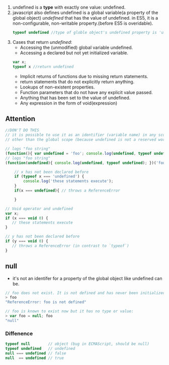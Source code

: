 
1. undefined is a **type** with exactly one value: undefined. 
2. javascript also defines undefined is a global variable(a property of the global object) *undefined* that has the value of undefined.
   in ES5, it is a non-configurable, non-writable property.(before ES5 is overidable).
   ```javascript
   typeof undefined //type of globle object's undefined property is 'undefined'
   ```
3. Cases that return *undefined*:
    * Accessing the (unmodified) global variable undefined.
    * Accessing a declared but not yet initialized variable.
    ```javascript
    var x; 
    typeof x //return undefined
    ```
    * Implicit returns of functions due to missing return statements.
    * return statements that do not explicitly return anything.
    * Lookups of non-existent properties.
    * Function parameters that do not have any explicit value passed.
    * Anything that has been set to the value of undefined.
    * Any expression in the form of void(expression)

## Attention

```javascript
//DON'T DO THIS
// it is possible to use it as an identifier (variable name) in any scope
// other than the global scope (because undefined is not a reserved word)

// logs "foo string"
(function(){ var undefined = 'foo'; console.log(undefined, typeof undefined); })();
// logs "foo string"
(function(undefined){ console.log(undefined, typeof undefined); })('foo');
```

```javascript
    // x has not been declared before
    if (typeof x === 'undefined') {
        console.log('these statements execute');
    }
    if(x === undefined){ // throws a ReferenceError

    }
```

```javascript
// Void operator and undefined
var x;
if (x === void 0) {
   // these statements execute
}

// y has not been declared before
if (y === void 0) {
   // throws a ReferenceError (in contrast to `typeof`)
}
```

## null
* it's not an identifer for a property of the global object like undefined can be.

```javascript
// foo does not exist. It is not defined and has never been initialized:
> foo
"ReferenceError: foo is not defined"

// foo is known to exist now but it has no type or value:
> var foo = null; foo
"null"
```
### Diffenence
```javascript
typeof null        // object (bug in ECMAScript, should be null)
typeof undefined   // undefined
null === undefined // false
null  == undefined // true
```
